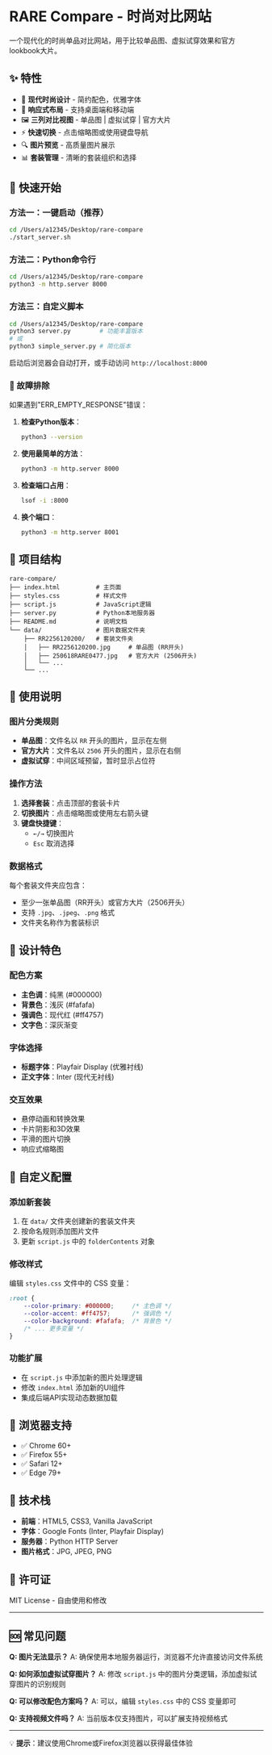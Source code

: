 # RARE Compare - 时尚对比网站

一个现代化的时尚单品对比网站，用于比较单品图、虚拟试穿效果和官方lookbook大片。

## ✨ 特性

- 🎨 **现代时尚设计** - 简约配色，优雅字体
- 📱 **响应式布局** - 支持桌面端和移动端
- 🖼️ **三列对比视图** - 单品图 | 虚拟试穿 | 官方大片
- ⚡ **快速切换** - 点击缩略图或使用键盘导航
- 🔍 **图片预览** - 高质量图片展示
- 📊 **套装管理** - 清晰的套装组织和选择

## 🚀 快速开始

### 方法一：一键启动（推荐）

```bash
cd /Users/a12345/Desktop/rare-compare
./start_server.sh
```

### 方法二：Python命令行

```bash
cd /Users/a12345/Desktop/rare-compare
python3 -m http.server 8000
```

### 方法三：自定义脚本

```bash
cd /Users/a12345/Desktop/rare-compare
python3 server.py        # 功能丰富版本
# 或
python3 simple_server.py # 简化版本
```

启动后浏览器会自动打开，或手动访问 `http://localhost:8000`

### 🔧 故障排除

如果遇到"ERR_EMPTY_RESPONSE"错误：

1. **检查Python版本**：
   ```bash
   python3 --version
   ```

2. **使用最简单的方法**：
   ```bash
   python3 -m http.server 8000
   ```

3. **检查端口占用**：
   ```bash
   lsof -i :8000
   ```

4. **换个端口**：
   ```bash
   python3 -m http.server 8001
   ```

## 📁 项目结构

```
rare-compare/
├── index.html          # 主页面
├── styles.css          # 样式文件
├── script.js           # JavaScript逻辑
├── server.py           # Python本地服务器
├── README.md           # 说明文档
└── data/               # 图片数据文件夹
    ├── RR2256120200/   # 套装文件夹
    │   ├── RR2256120200.jpg     # 单品图 (RR开头)
    │   ├── 250618RARE0477.jpg   # 官方大片 (2506开头)
    │   └── ...
    └── ...
```

## 🎯 使用说明

### 图片分类规则

- **单品图**：文件名以 `RR` 开头的图片，显示在左侧
- **官方大片**：文件名以 `2506` 开头的图片，显示在右侧  
- **虚拟试穿**：中间区域预留，暂时显示占位符

### 操作方法

1. **选择套装**：点击顶部的套装卡片
2. **切换图片**：点击缩略图或使用左右箭头键
3. **键盘快捷键**：
   - `←/→` 切换图片
   - `Esc` 取消选择

### 数据格式

每个套装文件夹应包含：
- 至少一张单品图（RR开头）或官方大片（2506开头）
- 支持 `.jpg`、`.jpeg`、`.png` 格式
- 文件夹名称作为套装标识

## 🎨 设计特色

### 配色方案
- **主色调**：纯黑 (#000000) 
- **背景色**：浅灰 (#fafafa)
- **强调色**：现代红 (#ff4757)
- **文字色**：深灰渐变

### 字体选择
- **标题字体**：Playfair Display (优雅衬线)
- **正文字体**：Inter (现代无衬线)

### 交互效果
- 悬停动画和转换效果
- 卡片阴影和3D效果
- 平滑的图片切换
- 响应式缩略图

## 🔧 自定义配置

### 添加新套装

1. 在 `data/` 文件夹创建新的套装文件夹
2. 按命名规则添加图片文件
3. 更新 `script.js` 中的 `folderContents` 对象

### 修改样式

编辑 `styles.css` 文件中的 CSS 变量：

```css
:root {
    --color-primary: #000000;     /* 主色调 */
    --color-accent: #ff4757;      /* 强调色 */
    --color-background: #fafafa;  /* 背景色 */
    /* ... 更多变量 */
}
```

### 功能扩展

- 在 `script.js` 中添加新的图片处理逻辑
- 修改 `index.html` 添加新的UI组件
- 集成后端API实现动态数据加载

## 📱 浏览器支持

- ✅ Chrome 60+
- ✅ Firefox 55+  
- ✅ Safari 12+
- ✅ Edge 79+

## 🤝 技术栈

- **前端**：HTML5, CSS3, Vanilla JavaScript
- **字体**：Google Fonts (Inter, Playfair Display)
- **服务器**：Python HTTP Server
- **图片格式**：JPG, JPEG, PNG

## 📄 许可证

MIT License - 自由使用和修改

---

## 🆘 常见问题

**Q: 图片无法显示？**
A: 确保使用本地服务器运行，浏览器不允许直接访问文件系统

**Q: 如何添加虚拟试穿图片？**
A: 修改 `script.js` 中的图片分类逻辑，添加虚拟试穿图片的识别规则

**Q: 可以修改配色方案吗？**
A: 可以，编辑 `styles.css` 中的 CSS 变量即可

**Q: 支持视频文件吗？**
A: 当前版本仅支持图片，可以扩展支持视频格式

---

💡 **提示**：建议使用Chrome或Firefox浏览器以获得最佳体验
